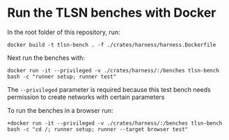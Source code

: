 # Run the TLSN benches with Docker

In the root folder of this repository, run:
```
docker build -t tlsn-bench . -f ./crates/harness/harness.Dockerfile
```

Next run the benches with:
```
docker run -it --privileged -v ./crates/harness/:/benches tlsn-bench bash -c "runner setup; runner test"
```
The `--privileged` parameter is required because this test bench needs permission to create networks with certain parameters

To run the benches in a browser run:
```
+docker run -it --privileged -v ./crates/harness/:/benches tlsn-bench bash -c "cd /; runner setup; runner --target browser test"
```